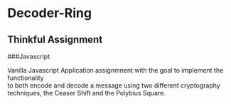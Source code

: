 # Decoder-Ring
## Thinkful Assignment
###Javascript

Vanilla Javascript Application assignmnent with the goal to implement the functionality  
to both encode and decode a message using two different cryptography techniques, the Ceaser Shift and the Polybius Square.
